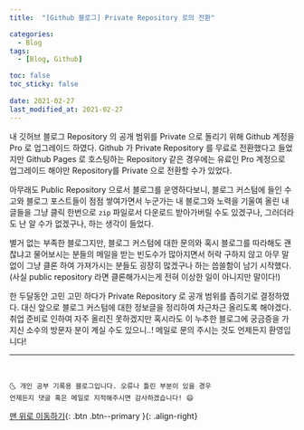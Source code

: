 ```yaml
---
title:  "[Github 블로그] Private Repository 로의 전환" 

categories:
  - Blog
tags:
  - [Blog, Github]

toc: false
toc_sticky: false
 
date: 2021-02-27
last_modified_at: 2021-02-27
---
```

 
내 깃허브 블로그 Repository 의 공개 범위를 Private 으로 돌리기 위해 Github 계정을 Pro 로 업그레이드 하였다. Github 가 Private Repository 를 무료로 전환했다고 들었지만 Github Pages 로 호스팅하는 Repository 같은 경우에는 유료인 Pro 계정으로 업그레이드 해야만 Repository를 Private 으로 전환할 수가 있었다.

아무래도 Public Repository 으로서 블로그를 운영하다보니, 블로그 커스텀에 들인 수고와 블로그 포스트들이 점점 쌓여가면서 누군가는 내 블로그와 노력을 기울여 올린 내 글들을 그냥 클릭 한번으로 `zip` 파일로서 다운로드 받아가버릴 수도 있겠구나, 그러더라도 난 알 수가 없겠구나, 하는 생각이 들었다. 

별거 없는 부족한 블로그지만, 블로그 커스텀에 대한 문의와 혹시 블로그를 따라해도 괜찮냐고 물어보시는 분들의 메일을 받는 빈도수가 많아지면서 허락 구하지 않고 아무 말 없이 그냥 클론 하여 가져가시는 분들도 굉장히 많겠구나 하는 씁쓸함이 남기 시작했다.(사실 public repository 라면 클론해가시는게 전혀 이상한 일이 아니지만 말이다!) 

한 두달동안 고민 고민 하다가 Private Repository 로 공개 범위를 좁히기로 결정하였다. 대신 앞으로 블로그 커스텀에 대한 정보글을 정리하여 차근차근 올리도록 해야겠다. 취업 준비로 인하여 자주 올리진 못하겠지만 혹시라도 이 누추한 블로그에 궁금증을 가지신 소수의 방문자 분이 계실 수도 있으니..! 메일로 문의 주시는 것도 언제든지 환영입니다! 

***
<br>

    🌜 개인 공부 기록용 블로그입니다. 오류나 틀린 부분이 있을 경우 
    언제든지 댓글 혹은 메일로 지적해주시면 감사하겠습니다! 😄

[맨 위로 이동하기](#){: .btn .btn--primary }{: .align-right}